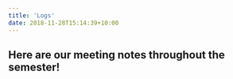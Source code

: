 ```yaml
---
title: 'Logs'
date: 2018-11-28T15:14:39+10:00
---
```

## Here are our meeting notes throughout the semester!

